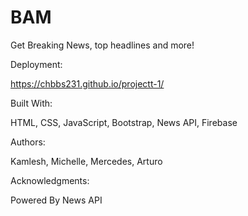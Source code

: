 <h1>BAM</h1>

Get Breaking News, top headlines and more!


Deployment:

https://chbbs231.github.io/projectt-1/


Built With:

HTML, CSS, JavaScript, Bootstrap, News API, Firebase


Authors:

Kamlesh, Michelle, Mercedes, Arturo


Acknowledgments:

Powered By News API
